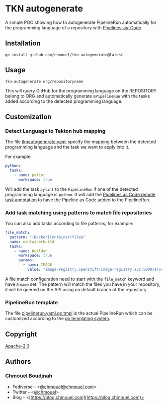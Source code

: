 # TKN autogenerate

A simple POC showing how to autogenerate PipelineRun automatically for the programming language of a repository with [Pipelines-as-Code](https://pipelinesascode.com/).

## Installation

```shell
go install github.com/chmouel/tkn-autogenerate@latest
```

## Usage

```shell
tkn-autogenerate org/repositoryname
```

This will query GitHub for the programming language on the REPOSITORY belong to
ORG and automatically generate a`PipelineRun` with the tasks added according to
the detected programming language.

## Customization

### Detect Language to Tekton hub mapping

The file [tknautogenerate.yaml](./tknautogenerate.yaml) specify the mapping between the detected programming language and the task we want to apply into it.

For example:

```yaml
python:
  tasks:
    - name: pylint
      workspace: true
```

Will add the task `pylint` to the `PipelineRun` if one of the detected
programming language is `python`. It will add the [Pipelines as Code remote task
annotation](https://pipelinesascode.com/docs/guide/resolver/#tekton-hubhttpshubtektondev)
to have the Pipeline as Code added to the PipelineRun.

### Add task matching using  patterns to match file repositories

You can also add tasks according to file patterns, for example:

```yaml
file_match:
  pattern: "(Docker|Container)file$"
  name: containerbuild
  tasks:
    - name: buildah
      workspace: true
      params:
        - name: IMAGE
          value: "image-registry.openshift-image-registry.svc:5000/$(context.pipelineRun.namespace)/$(context.pipelineRun.name)"
```

A file match configuration need to start with the `file_match` keyword and have
a `name` set. The pattern will match the files you have in your repository, it
will be queried on the API using on default branch of the repository.

### PipelineRun template

The file [pipelinerun.yaml.go.tmpl](./pipelinerun.yaml.go.tmpl) is the actual
PipelineRun which can be customized according to the [go templating
system](https://pkg.go.dev/text/template).

## Copyright

[Apache-2.0](./LICENSE)

## Authors

### Chmouel Boudjnah

- Fediverse - <[@chmouel@chmouel.com](https://fosstodon.org/@chmouel)>
- Twitter - <[@chmouel](https://twitter.com/chmouel)>
- Blog - <[https://blog.chmouel.com](https://blog.chmouel.com)>
